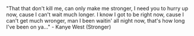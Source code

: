 "That that don't kill me, can only make me stronger, I need you to hurry up now, cause I can't wait much longer.
 I know I got to be right now, cause I can't get much wronger, man I been waitin' all night now, that's how long I've been on ya..."
	 - Kanye West (Stronger) 
